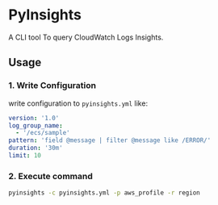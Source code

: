 # PyInsights

A CLI tool To query CloudWatch Logs Insights.

## Usage

### 1. Write Configuration

write configuration to `pyinsights.yml` like:

```yaml
version: '1.0'
log_group_name:
  - '/ecs/sample'
pattern: 'field @message | filter @message like /ERROR/'
duration: '30m'
limit: 10
```

### 2. Execute command

```bash
pyinsights -c pyinsights.yml -p aws_profile -r region
```
